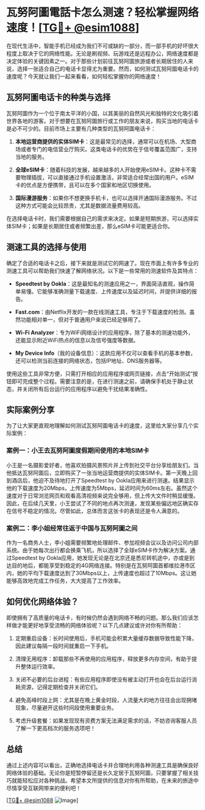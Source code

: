 # 瓦努阿圖電話卡怎么测速？轻松掌握网络速度！[[TG💪+ @esim1088](https://t.me/s/esim1088)]

在现代生活中，智能手机已经成为我们不可或缺的一部分，而一部手机的好坏很大程度上取决于它的网络性能。无论是刷视频、玩游戏还是远程办公，网络速度都是决定体验的关键因素之一。对于那些计划前往瓦努阿圖旅游或者长期居住的人来说，选择一张适合自己的电话卡显得尤为重要。然而，如何测试瓦努阿圖电话卡的速度呢？今天就让我们一起来看看，如何轻松掌握你的网络速度！

## 瓦努阿圖电话卡的种类与选择

瓦努阿圖作为一个位于南太平洋的小国，以其美丽的自然风光和独特的文化吸引着世界各地的游客。对于想要在瓦努阿圖旅行或工作的朋友来说，购买当地的电话卡是必不可少的。目前市场上主要有几种类型的瓦努阿圖电话卡：

1. **本地运营商提供的实体SIM卡**：这是最常见的选择，通常可以在机场、大型商场或者专门的电信营业厅购买。这类电话卡的优势在于信号覆盖范围广，支持当地的服务。

2. **全球eSIM卡**：随着科技的发展，越来越多的人开始使用eSIM卡。这种卡不需要物理插拔，可以直接通过手机设置激活，非常适合经常出国的用户。eSIM卡的优点是方便携带，且可以在多个国家和地区切换使用。

3. **国际漫游服务**：如果你不想更换手机卡，也可以选择开通国际漫游服务。不过这种方式可能会比较昂贵，尤其是数据流量费用较高。

在选择电话卡时，我们需要根据自己的需求来决定。如果是短期旅游，可以选择实体SIM卡；如果是长期居住或者频繁出差，那么eSIM卡可能更适合你。

## 测速工具的选择与使用

确定了合适的电话卡之后，接下来就是测试它的网速了。现在市面上有许多专业的测速工具可以帮助我们快速了解网络状况。以下是一些常用的测速软件及其特点：

- **Speedtest by Ookla**：这是最知名的测速应用之一，界面简洁直观，操作简单易懂。它能够准确测量下载速度、上传速度以及延迟时间，并提供详细的报告。
  
- **Fast.com**：由Netflix开发的一款在线测速工具，专注于下载速度的检测。虽然功能相对单一，但对于普通用户来说已经足够用了。

- **Wi-Fi Analyzer**：专为WiFi网络设计的应用程序，除了基本的测速功能外，还能显示附近WiFi热点的信息以及信号强度等数据。

- **My Device Info**（我的设备信息）：这款应用不仅可以查看手机的基本参数，还可以检测当前连接的网络状态，包括IP地址、DNS服务器等。

使用这些工具非常方便，只需打开相应的应用程序或网页链接，点击“开始测试”按钮即可完成整个过程。需要注意的是，在进行测速之前，请确保手机处于静止状态，并关闭所有后台运行的应用程序以避免干扰结果准确性。

## 实际案例分享

为了让大家更直观地理解如何测试瓦努阿圖电话卡的速度，这里给大家分享几个实际案例：

### 案例一：小王去瓦努阿圖度假期间使用的本地SIM卡
小王是一名摄影爱好者，他喜欢拍摄风景照片并上传到社交平台分享给朋友们。当他抵达瓦努阿圖后，立即购买了一张当地运营商提供的实体SIM卡。第一天晚上回到酒店后，他迫不及待地打开了Speedtest by Ookla应用来进行测速。结果显示他的下载速度为20Mbps，上传速度为5Mbps，延迟时间为60ms左右。虽然这个速度对于日常浏览网页和观看高清视频来说完全够用，但上传大文件时稍显缓慢。因此，在后续几天里，小王尝试了不同的地点再次测速，发现某些偏远地区确实存在信号不稳定的情况。尽管如此，总体而言这张卡的表现还是令人满意的。

### 案例二：李小姐经常往返于中国与瓦努阿圖之间
作为一名商务人士，李小姐需要频繁地处理邮件、参加视频会议以及访问公司内部系统。由于她每次出行都会换乘飞机，所以选择了全球eSIM卡作为解决方案。通过Speedtest by Ookla应用，她发现无论是在北京还是悉尼转机途中，亦或是到达目的地后，都能享受到稳定的4G网络连接。特别是在瓦努阿圖首都维拉港市区内，她的平均下载速度达到了30Mbps以上，上传速度也超过了10Mbps。这让她能够高效地完成工作任务，大大提高了工作效率。

## 如何优化网络体验？

即使拥有了高质量的电话卡，有时候仍然会遇到网络不畅的问题。那么我们应该怎样做才能更好地享受流畅的网络体验呢？以下几点建议或许对你有所帮助：

1. 定期重启设备：长时间使用后，手机可能会积累大量缓存数据导致性能下降，因此建议每隔一段时间就重启一下手机。
   
2. 清理无用程序：卸载那些不再使用的应用程序，释放更多内存空间，有助于提升整体运行效率。
   
3. 关闭不必要的后台进程：有些应用程序即使没有被主动打开也会在后台运行消耗资源，记得定期检查并关闭它们。
   
4. 避免高峰时段上网：尤其是在晚上黄金时段，人流量大的地方往往会出现拥堵现象，尽量避开这些时间段使用重要业务。
   
5. 考虑升级套餐：如果发现现有资费方案无法满足需求的话，不妨咨询客服人员了解一下更高档次的服务选项吧！

## 总结

通过上述内容可以看出，正确地选择电话卡并合理地利用各种测速工具是确保良好网络体验的基础。无论你是短暂停留还是长久定居于瓦努阿圖，只要掌握了相关技巧就能轻松应对各种挑战。希望本文所提供的信息对你有所帮助，在未来的旅途中尽情享受互联网带来的便利吧！

[[TG💪+ @esim1088](https://t.me/s/esim1088) ![Image](https://i.postimg.cc/4NQfJmqS/Snipaste-2025-05-13-00-14-12.png)]